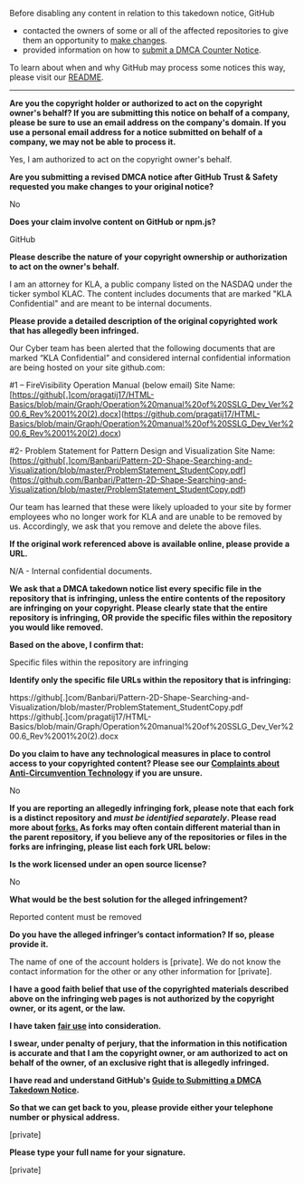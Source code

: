 Before disabling any content in relation to this takedown notice, GitHub
- contacted the owners of some or all of the affected repositories to give them an opportunity to [make changes](https://docs.github.com/en/github/site-policy/dmca-takedown-policy#a-how-does-this-actually-work).
- provided information on how to [submit a DMCA Counter Notice](https://docs.github.com/en/articles/guide-to-submitting-a-dmca-counter-notice).

To learn about when and why GitHub may process some notices this way, please visit our [README](https://github.com/github/dmca/blob/master/README.md#anatomy-of-a-takedown-notice).

---

**Are you the copyright holder or authorized to act on the copyright owner's behalf? If you are submitting this notice on behalf of a company, please be sure to use an email address on the company's domain. If you use a personal email address for a notice submitted on behalf of a company, we may not be able to process it.**

Yes, I am authorized to act on the copyright owner's behalf.

**Are you submitting a revised DMCA notice after GitHub Trust & Safety requested you make changes to your original notice?**

No

**Does your claim involve content on GitHub or npm.js?**

GitHub

**Please describe the nature of your copyright ownership or authorization to act on the owner's behalf.**

I am an attorney for KLA, a public company listed on the NASDAQ under the ticker symbol KLAC. The content includes documents that are marked "KLA Confidential" and are meant to be internal documents.

**Please provide a detailed description of the original copyrighted work that has allegedly been infringed.**

Our Cyber team has been alerted that the following documents that are marked “KLA Confidential” and considered internal confidential information are being hosted on your site github.com:

#1 – FireVisibility Operation Manual (below email)
Site Name: [[https://github[.]com/pragatij17/HTML-Basics/blob/main/Graph/Operation%20manual%20of%20SSLG_Dev_Ver%200.6_Rev%2001%20(2).docx](https://github.com/pragatij17/HTML-Basics/blob/main/Graph/Operation%20manual%20of%20SSLG_Dev_Ver%200.6_Rev%2001%20(2).docx)](https://github.com/pragatij17/HTML-Basics/blob/main/Graph/Operation%20manual%20of%20SSLG_Dev_Ver%200.6_Rev%2001%20(2).docx)

#2- Problem Statement for Pattern Design and Visualization
Site Name: [[https://github[.]com/Banbari/Pattern-2D-Shape-Searching-and-Visualization/blob/master/ProblemStatement_StudentCopy.pdf](https://github.com/Banbari/Pattern-2D-Shape-Searching-and-Visualization/blob/master/ProblemStatement_StudentCopy.pdf)](https://github.com/Banbari/Pattern-2D-Shape-Searching-and-Visualization/blob/master/ProblemStatement_StudentCopy.pdf)

Our team has learned that these were likely uploaded to your site by former employees who no longer work for KLA and are unable to be removed by us. Accordingly, we ask that you remove and delete the above files.

**If the original work referenced above is available online, please provide a URL.**

N/A - Internal confidential documents.

**We ask that a DMCA takedown notice list every specific file in the repository that is infringing, unless the entire contents of the repository are infringing on your copyright. Please clearly state that the entire repository is infringing, OR provide the specific files within the repository you would like removed.**

**Based on the above, I confirm that:**

Specific files within the repository are infringing

**Identify only the specific file URLs within the repository that is infringing:**

https://github[.]com/Banbari/Pattern-2D-Shape-Searching-and-Visualization/blob/master/ProblemStatement_StudentCopy.pdf  
https://github[.]com/pragatij17/HTML-Basics/blob/main/Graph/Operation%20manual%20of%20SSLG_Dev_Ver%200.6_Rev%2001%20(2).docx

**Do you claim to have any technological measures in place to control access to your copyrighted content? Please see our <a href="https://docs.github.com/articles/guide-to-submitting-a-dmca-takedown-notice#complaints-about-anti-circumvention-technology">Complaints about Anti-Circumvention Technology</a> if you are unsure.**

No

**If you are reporting an allegedly infringing fork, please note that each fork is a distinct repository and <i>must be identified separately</i>. Please read more about <a href="https://docs.github.com/articles/dmca-takedown-policy#b-what-about-forks-or-whats-a-fork">forks.</a> As forks may often contain different material than in the parent repository, if you believe any of the repositories or files in the forks are infringing, please list each fork URL below:**

**Is the work licensed under an open source license?**

No

**What would be the best solution for the alleged infringement?**

Reported content must be removed

**Do you have the alleged infringer’s contact information? If so, please provide it.**

The name of one of the account holders is [private]. We do not know the contact information for the other or any other information for [private].

**I have a good faith belief that use of the copyrighted materials described above on the infringing web pages is not authorized by the copyright owner, or its agent, or the law.**

**I have taken <a href="https://www.lumendatabase.org/topics/22">fair use</a> into consideration.**

**I swear, under penalty of perjury, that the information in this notification is accurate and that I am the copyright owner, or am authorized to act on behalf of the owner, of an exclusive right that is allegedly infringed.**

**I have read and understand GitHub's <a href="https://docs.github.com/articles/guide-to-submitting-a-dmca-takedown-notice/">Guide to Submitting a DMCA Takedown Notice</a>.**

**So that we can get back to you, please provide either your telephone number or physical address.**

[private]

**Please type your full name for your signature.**

[private]
